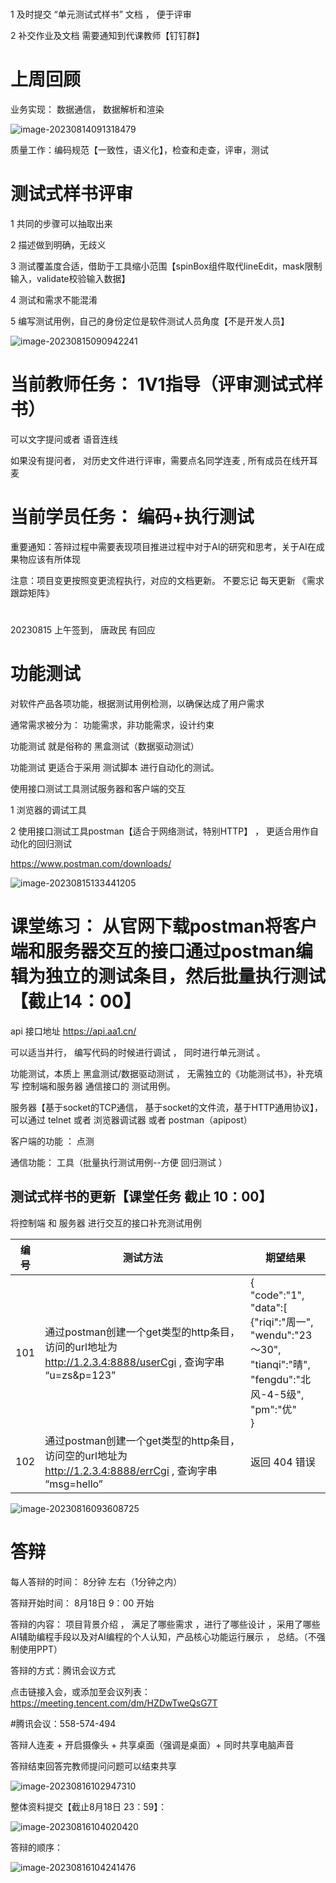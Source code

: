 # 

1	及时提交  “单元测试式样书”  文档  ，   便于评审

2	补交作业及文档  需要通知到代课教师【钉钉群】



# 上周回顾

业务实现：  数据通信，  数据解析和渲染

![image-20230814091318479](image-20230814091318479.png)





质量工作：编码规范【一致性，语义化】，检查和走查，评审，测试



# 测试式样书评审

1	共同的步骤可以抽取出来

2	描述做到明确，无歧义

3	测试覆盖度合适，借助于工具缩小范围【spinBox组件取代lineEdit，mask限制输入，validate校验输入数据】

4	测试和需求不能混淆

5	编写测试用例，自己的身份定位是软件测试人员角度【不是开发人员】



![image-20230815090942241](image-20230815090942241.png)

# 当前教师任务：   1V1指导（评审测试式样书）

可以文字提问或者   语音连线

如果没有提问者， 对历史文件进行评审，需要点名同学连麦  , 所有成员在线开耳麦



# 当前学员任务： 编码+执行测试

重要通知：答辩过程中需要表现项目推进过程中对于AI的研究和思考，关于AI在成果物应该有所体现

注意：项目变更按照变更流程执行，对应的文档更新。    不要忘记  每天更新  《需求跟踪矩阵》

# 



20230815    上午签到，   唐政民     有回应

















# 功能测试

对软件产品各项功能，根据测试用例检测，以确保达成了用户需求

通常需求被分为：  功能需求，非功能需求，设计约束

功能测试 就是俗称的    黑盒测试（数据驱动测试）

功能测试 更适合于采用   测试脚本   进行自动化的测试。



使用接口测试工具测试服务器和客户端的交互

1	浏览器的调试工具

2	使用接口测试工具postman【适合于网络测试，特别HTTP】  ，  更适合用作自动化的回归测试

https://www.postman.com/downloads/





![image-20230815133441205](image-20230815133441205.png)

# 课堂练习：   从官网下载postman将客户端和服务器交互的接口通过postman编辑为独立的测试条目，然后批量执行测试【截止14：00】



api   接口地址     https://api.aa1.cn/







可以适当并行， 编写代码的时候进行调试  ，  同时进行单元测试  。

功能测试，本质上  黑盒测试/数据驱动测试    ，  无需独立的《功能测试书》，补充填写   控制端和服务器   通信接口的   测试用例。

服务器【基于socket的TCP通信， 基于socket的文件流，基于HTTP通用协议】，可以通过   telnet    或者    浏览器调试器   或者     postman（apipost）  



客户端的功能 ：   点测       

通信功能：            工具（批量执行测试用例--方便  回归测试 ）





## 测试式样书的更新【课堂任务 截止  10：00】

将控制端 和  服务器   进行交互的接口补充测试用例

| 编号 | 测试方法                                                     | 期望结果                                                     |
| ---- | ------------------------------------------------------------ | ------------------------------------------------------------ |
| 101  | 通过postman创建一个get类型的http条目，访问的url地址为   http://1.2.3.4:8888/userCgi   , 查询字串  “u=zs&p=123” | {<br/>"code":"1",<br/>"data":[<br/>{"riqi":"周一",<br/>"wendu":"23～30",<br/>"tianqi":"晴",<br/>"fengdu":"北风-4-5级",<br/>"pm":"优"<br/>} |
| 102  | 通过postman创建一个get类型的http条目，访问空的url地址为   http://1.2.3.4:8888/errCgi  , 查询字串  “msg=hello” | 返回  404 错误                                               |







![image-20230816093608725](image-20230816093608725.png)



# 答辩

每人答辩的时间：   8分钟  左右（1分钟之内）

答辩开始时间：    8月18日   9：00   开始

答辩的内容： 项目背景介绍 ， 满足了哪些需求   ，进行了哪些设计   ，采用了哪些AI辅助编程手段以及对AI编程的个人认知，产品核心功能运行展示  ，  总结。（不强制使用PPT）

答辩的方式：腾讯会议方式      

点击链接入会，或添加至会议列表：
https://meeting.tencent.com/dm/HZDwTweQsG7T

#腾讯会议：558-574-494

答辩人连麦 + 开启摄像头 + 共享桌面（强调是桌面）+ 同时共享电脑声音

答辩结束回答完教师提问问题可以结束共享

![image-20230816102947310](image-20230816102947310.png)

整体资料提交【截止8月18日    23：59】：

![image-20230816104020420](image-20230816104020420.png)



答辩的顺序：

![image-20230816104241476](image-20230816104241476.png)